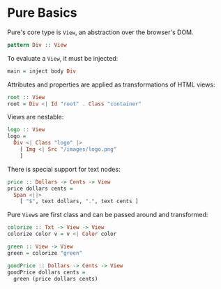 # Pure Basics

Pure's core type is `View`, an abstraction over the browser's DOM.

```haskell
pattern Div :: View
```

To evaluate a `View`, it must be injected:

```haskell
main = inject body Div
```

Attributes and properties are applied as transformations of HTML views:

```haskell
root :: View
root = Div <| Id "root" . Class "container"
```

Views are nestable:

```haskell
logo :: View
logo = 
  Div <| Class "logo" |> 
    [ Img <| Src "/images/logo.png" 
    ]
```

There is special support for text nodes:

```haskell
price :: Dollars -> Cents -> View
price dollars cents = 
  Span <||>
    [ "$", text dollars, ".", text cents ]
```

Pure `View`s are first class and can be passed around and transformed:

```haskell
colorize :: Txt -> View -> View
colorize color v = v <| Color color

green :: View -> View
green = colorize "green" 

goodPrice :: Dollars -> Cents -> View
goodPrice dollars cents = 
  green (price dollars cents)
```

